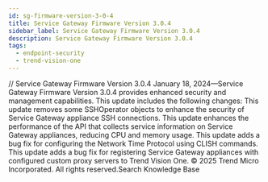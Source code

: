 ```yaml
---
id: sg-firmware-version-3-0-4
title: Service Gateway Firmware Version 3.0.4
sidebar_label: Service Gateway Firmware Version 3.0.4
description: Service Gateway Firmware Version 3.0.4
tags:
  - endpoint-security
  - trend-vision-one
---
```


/*<![CDATA[*/ $('#title').html($('meta[name=map-description]').attr('content')); /*]]>*/ Service Gateway Firmware Version 3.0.4 January 18, 2024—Service Gateway Firmware Version 3.0.4 provides enhanced security and management capabilities. This update includes the following changes: This update removes some SSHOperator objects to enhance the security of Service Gateway appliance SSH connections. This update enhances the performance of the API that collects service information on Service Gateway appliances, reducing CPU and memory usage. This update adds a bug fix for configuring the Network Time Protocol using CLISH commands. This update adds a bug fix for registering Service Gateway appliances with configured custom proxy servers to Trend Vision One. © 2025 Trend Micro Incorporated. All rights reserved.Search Knowledge Base